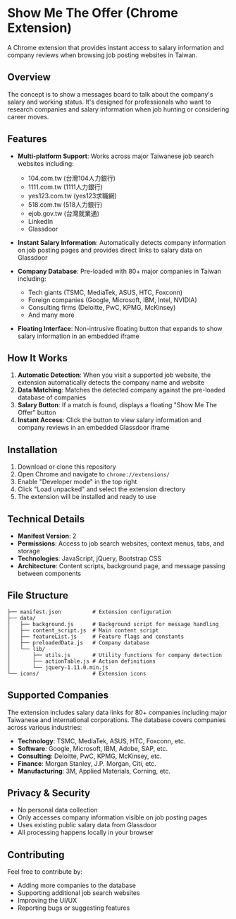 # Show Me The Offer (Chrome Extension)

A Chrome extension that provides instant access to salary information and company reviews when browsing job posting websites in Taiwan.

## Overview

The concept is to show a messages board to talk about the company's salary and working status. It's designed for professionals who want to research companies and salary information when job hunting or considering career moves.

## Features

- **Multi-platform Support**: Works across major Taiwanese job search websites including:
  - 104.com.tw (台灣104人力銀行)
  - 1111.com.tw (1111人力銀行)
  - yes123.com.tw (yes123求職網)
  - 518.com.tw (518人力銀行)
  - ejob.gov.tw (台灣就業通)
  - LinkedIn
  - Glassdoor

- **Instant Salary Information**: Automatically detects company information on job posting pages and provides direct links to salary data on Glassdoor

- **Company Database**: Pre-loaded with 80+ major companies in Taiwan including:
  - Tech giants (TSMC, MediaTek, ASUS, HTC, Foxconn)
  - Foreign companies (Google, Microsoft, IBM, Intel, NVIDIA)
  - Consulting firms (Deloitte, PwC, KPMG, McKinsey)
  - And many more

- **Floating Interface**: Non-intrusive floating button that expands to show salary information in an embedded iframe

## How It Works

1. **Automatic Detection**: When you visit a supported job website, the extension automatically detects the company name and website
2. **Data Matching**: Matches the detected company against the pre-loaded database of companies
3. **Salary Button**: If a match is found, displays a floating "Show Me The Offer" button
4. **Instant Access**: Click the button to view salary information and company reviews in an embedded Glassdoor iframe

## Installation

1. Download or clone this repository
2. Open Chrome and navigate to `chrome://extensions/`
3. Enable "Developer mode" in the top right
4. Click "Load unpacked" and select the extension directory
5. The extension will be installed and ready to use

## Technical Details

- **Manifest Version**: 2
- **Permissions**: Access to job search websites, context menus, tabs, and storage
- **Technologies**: JavaScript, jQuery, Bootstrap CSS
- **Architecture**: Content scripts, background page, and message passing between components

## File Structure

```
├── manifest.json          # Extension configuration
├── data/
│   ├── background.js      # Background script for message handling
│   ├── content_script.js  # Main content script
│   ├── featureList.js     # Feature flags and constants
│   ├── preloadedData.js   # Company database
│   └── lib/
│       ├── utils.js       # Utility functions for company detection
│       ├── actionTable.js # Action definitions
│       └── jquery-1.11.0.min.js
└── icons/                 # Extension icons
```

## Supported Companies

The extension includes salary data links for 80+ companies including major Taiwanese and international corporations. The database covers companies across various industries:

- **Technology**: TSMC, MediaTek, ASUS, HTC, Foxconn, etc.
- **Software**: Google, Microsoft, IBM, Adobe, SAP, etc.
- **Consulting**: Deloitte, PwC, KPMG, McKinsey, etc.
- **Finance**: Morgan Stanley, J.P. Morgan, Citi, etc.
- **Manufacturing**: 3M, Applied Materials, Corning, etc.

## Privacy & Security

- No personal data collection
- Only accesses company information visible on job posting pages
- Uses existing public salary data from Glassdoor
- All processing happens locally in your browser

## Contributing

Feel free to contribute by:
- Adding more companies to the database
- Supporting additional job search websites
- Improving the UI/UX
- Reporting bugs or suggesting features

